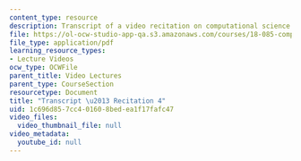 ```yaml
---
content_type: resource
description: Transcript of a video recitation on computational science and engineering.
file: https://ol-ocw-studio-app-qa.s3.amazonaws.com/courses/18-085-computational-science-and-engineering-i-fall-2008/1c696d857cc401608bedea1f17fafc47_18-085F08-R04.pdf
file_type: application/pdf
learning_resource_types:
- Lecture Videos
ocw_type: OCWFile
parent_title: Video Lectures
parent_type: CourseSection
resourcetype: Document
title: "Transcript \u2013 Recitation 4"
uid: 1c696d85-7cc4-0160-8bed-ea1f17fafc47
video_files:
  video_thumbnail_file: null
video_metadata:
  youtube_id: null
---
```

